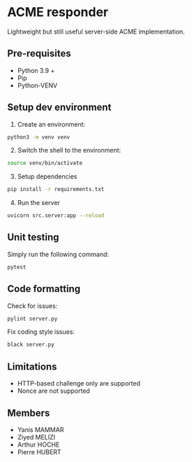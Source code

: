 # ACME responder

Lightweight but still useful server-side ACME implementation.


## Pre-requisites
* Python 3.9 +
* Pip
* Python-VENV

## Setup dev environment
1. Create an environment:

```bash
python3 -m venv venv
```


2. Switch the shell to the environment:

```bash
source venv/bin/activate
```


3. Setup dependencies

```bash
pip install -r requirements.txt
```


4. Run the server

```bash
uvicorn src.server:app --reload
```

## Unit testing
Simply run the following command:

```bash
pytest
```

## Code formatting
Check for issues:
```bash
pylint server.py
```

Fix coding style issues:
```bash
black server.py 
```

## Limitations
* HTTP-based challenge only are supported
* Nonce are not supported

## Members
* Yanis MAMMAR
* Ziyed MELIZI
* Arthur HOCHE
* Pierre HUBERT
